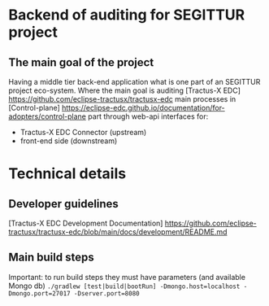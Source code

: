 # Backend of auditing for SEGITTUR project

## The main goal of the project

Having a middle tier back-end application what is one part of an SEGITTUR project eco-system.
Where the main goal is auditing [Tractus-X EDC] https://github.com/eclipse-tractusx/tractusx-edc
main processes in [Control-plane] https://eclipse-edc.github.io/documentation/for-adopters/control-plane part
through web-api interfaces for:

- Tractus-X EDC Connector (upstream)
- front-end side (downstream)

# Technical details

## Developer guidelines

[Tractus-X EDC Development Documentation] https://github.com/eclipse-tractusx/tractusx-edc/blob/main/docs/development/README.md

## Main build steps

Important: to run build steps they must have parameters (and available Mongo db)
`./gradlew [test|build|bootRun] -Dmongo.host=localhost -Dmongo.port=27017 -Dserver.port=8080`
